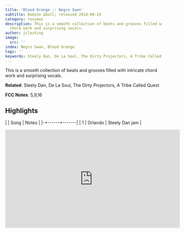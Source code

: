 ```yaml
---
title: 'Blood Orange :: Negro Swan'
subtitle: Domino &bull; released 2018-08-24
category: reviews
description: This is a smooth collection of beats and grooves filled with intricate
  chord work and surprising vocals.
author: jclacking
image:
  src: ''
index: Negro Swan, Blood Orange
tags: ''
keywords: Steely Dan, De La Soul, The Dirty Projectors, A Tribe Called Quest, Domino
---
```

This is a smooth collection of beats and grooves filled with intricate chord work and surprising vocals.<!--more-->

**Related**: Steely Dan, De La Soul, The Dirty Projectors, A Tribe Called Quest

**FCC Notes**: 5,9,16

## Highlights

| | Song | Notes |
|-+------+-------|
| 1 | Orlando | Steely Dan jam |

<div class="tlo-detail-video"><iframe width="560" height="315" src="https://www.youtube.com/embed/Q0gG0DtbPcY" frameborder="0" allow="autoplay; encrypted-media" allowfullscreen></iframe></div>

